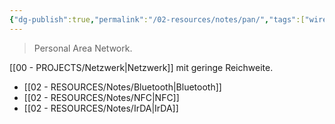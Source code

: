 ```yaml
---
{"dg-publish":true,"permalink":"/02-resources/notes/pan/","tags":["wireless","netzwerk"],"noteIcon":"","updated":"2024-06-09T20:03:31.568+02:00"}
---
```


> Personal Area Network.

[[00 - PROJECTS/Netzwerk\|Netzwerk]] mit geringe Reichweite.
- [[02 - RESOURCES/Notes/Bluetooth\|Bluetooth]]
- [[02 - RESOURCES/Notes/NFC\|NFC]]
- [[02 - RESOURCES/Notes/IrDA\|IrDA]]